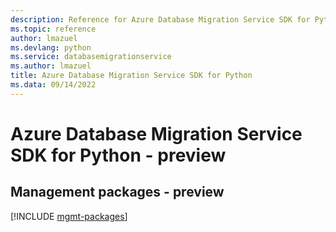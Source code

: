 ```yaml
---
description: Reference for Azure Database Migration Service SDK for Python
ms.topic: reference
author: lmazuel
ms.devlang: python
ms.service: databasemigrationservice
ms.author: lmazuel
title: Azure Database Migration Service SDK for Python
ms.data: 09/14/2022
---
```

# Azure Database Migration Service SDK for Python - preview

## Management packages - preview
[!INCLUDE [mgmt-packages](database-migration-service-mgmt-index.md)]
